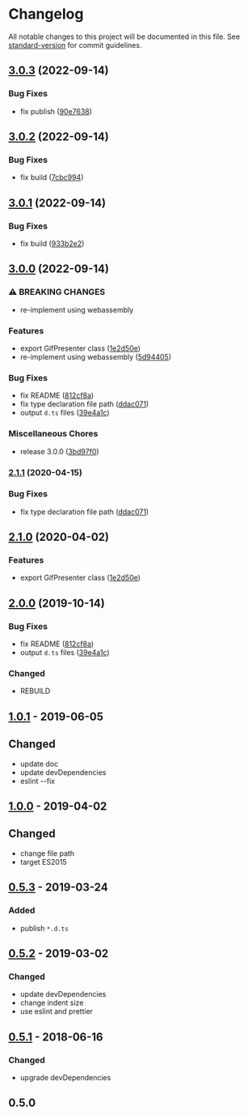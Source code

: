 # Changelog

All notable changes to this project will be documented in this file. See [standard-version](https://github.com/conventional-changelog/standard-version) for commit guidelines.

## [3.0.3](https://github.com/aaharu/gifken/compare/v3.0.2...v3.0.3) (2022-09-14)


### Bug Fixes

* fix publish ([90e7638](https://github.com/aaharu/gifken/commit/90e7638429314da42b14a0693da75849a040a37f))

## [3.0.2](https://github.com/aaharu/gifken/compare/v3.0.1...v3.0.2) (2022-09-14)


### Bug Fixes

* fix build ([7cbc994](https://github.com/aaharu/gifken/commit/7cbc9941e2865ed4e6778dee83f9c3a780da6983))

## [3.0.1](https://github.com/aaharu/gifken/compare/v3.0.0...v3.0.1) (2022-09-14)


### Bug Fixes

* fix build ([933b2e2](https://github.com/aaharu/gifken/commit/933b2e2dc476ac7a953cf401cb7985c7b5270037))

## [3.0.0](https://github.com/aaharu/gifken/compare/0.5.1...v3.0.0) (2022-09-14)


### ⚠ BREAKING CHANGES

* re-implement using webassembly

### Features

* export GifPresenter class ([1e2d50e](https://github.com/aaharu/gifken/commit/1e2d50ec81d853de05ecd57d21ece56b77e8660f))
* re-implement using webassembly ([5d94405](https://github.com/aaharu/gifken/commit/5d94405459c4bc361c9f77f456ea4e05d4839119))


### Bug Fixes

* fix README ([812cf8a](https://github.com/aaharu/gifken/commit/812cf8a656d9a42ed6f8c4ac733736367957b108))
* fix type declaration file path ([ddac071](https://github.com/aaharu/gifken/commit/ddac071df3be339059f11a31d4577b0fdc93838e))
* output `d.ts` files ([39e4a1c](https://github.com/aaharu/gifken/commit/39e4a1c767e2962a6e371ce07908164ea5c75aa5))


### Miscellaneous Chores

* release 3.0.0 ([3bd97f0](https://github.com/aaharu/gifken/commit/3bd97f09d44bc232ca5fb1786934e8043c2010db))

### [2.1.1](https://github.com/aaharu/gifken/compare/v2.1.0...v2.1.1) (2020-04-15)

### Bug Fixes

- fix type declaration file path ([ddac071](https://github.com/aaharu/gifken/commit/ddac071df3be339059f11a31d4577b0fdc93838e))

## [2.1.0](https://github.com/aaharu/gifken/compare/v2.0.0...v2.1.0) (2020-04-02)

### Features

- export GifPresenter class ([1e2d50e](https://github.com/aaharu/gifken/commit/1e2d50ec81d853de05ecd57d21ece56b77e8660f))

## [2.0.0](https://github.com/aaharu/gifken/compare/v1.0.1...v2.0.0) (2019-10-14)

### Bug Fixes

- fix README ([812cf8a](https://github.com/aaharu/gifken/commit/812cf8a656d9a42ed6f8c4ac733736367957b108))
- output `d.ts` files ([39e4a1c](https://github.com/aaharu/gifken/commit/39e4a1c767e2962a6e371ce07908164ea5c75aa5))

### Changed

- REBUILD

## [1.0.1] - 2019-06-05

## Changed

- update doc
- update devDependencies
- eslint --fix

## [1.0.0] - 2019-04-02

## Changed

- change file path
- target ES2015

## [0.5.3] - 2019-03-24

### Added

- publish `*.d.ts`

## [0.5.2] - 2019-03-02

### Changed

- update devDependencies
- change indent size
- use eslint and prettier

## [0.5.1] - 2018-06-16

### Changed

- upgrade devDependencies

## 0.5.0

[1.0.1]: https://github.com/aaharu/gifken/compare/v1.0.0...v1.0.1
[1.0.0]: https://github.com/aaharu/gifken/compare/v0.5.3...v1.0.0
[0.5.3]: https://github.com/aaharu/gifken/compare/v0.5.2...v0.5.3
[0.5.2]: https://github.com/aaharu/gifken/compare/0.5.1...v0.5.2
[0.5.1]: https://github.com/aaharu/gifken/compare/0.5.0...0.5.1
